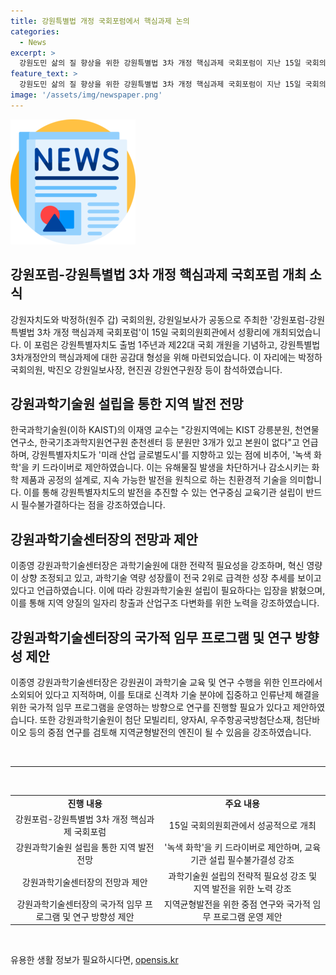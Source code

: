 ```yaml
---
title: 강원특별법 개정 국회포럼에서 핵심과제 논의
categories:
  - News
excerpt: >
  강원도민 삶의 질 향상을 위한 강원특별법 3차 개정 핵심과제 국회포럼이 지난 15일 국회의원회관에서 열렸다. 박정하 국회의원, 박진오 강원일보사장, 현진권 강원연구원장 등이 참석한 가운데 주제는 강원과학기술원 설립이었고, 이재영 GIST 교수와 이종영 강원과학기술센터장이 주제 발표를 진행했다. 이재영 교수는 강원특별자치도의 현황과 미래 비전에 대해 녹색 화학을 중심으로 연구중심 교육기관 설립을 제안했고, 이에 이종영 센터장은 강원도의 과학기술 역량과 혁신 전략을 강조했다. 두 전문가들은 강원과학기술원 설립이 국가 전략기술 육성과 지역 발전의 필수 요소라고 강조했다.
feature_text: >
  강원도민 삶의 질 향상을 위한 강원특별법 3차 개정 핵심과제 국회포럼이 지난 15일 국회의원회관에서 열렸다. 박정하 국회의원, 박진오 강원일보사장, 현진권 강원연구원장 등이 참석한 가운데 주제는 강원과학기술원 설립이었고, 이재영 GIST 교수와 이종영 강원과학기술센터장이 주제 발표를 진행했다. 이재영 교수는 강원특별자치도의 현황과 미래 비전에 대해 녹색 화학을 중심으로 연구중심 교육기관 설립을 제안했고, 이에 이종영 센터장은 강원도의 과학기술 역량과 혁신 전략을 강조했다. 두 전문가들은 강원과학기술원 설립이 국가 전략기술 육성과 지역 발전의 필수 요소라고 강조했다.
image: '/assets/img/newspaper.png'
---
```


<p><img src="/assets/img/newspaper.png" alt="kimp 속보" /></p>

<h2 data-ke-size="size26">강원포럼-강원특별법 3차 개정 핵심과제 국회포럼 개최 소식</h2>

<p data-ke-size="size16">강원자치도와 박정하(원주 갑) 국회의원, 강원일보사가 공동으로 주최한 '강원포럼-강원특별법 3차 개정 핵심과제 국회포럼'이 15일 국회의원회관에서 성황리에 개최되었습니다. 이 포럼은 강원특별자치도 출범 1주년과 제22대 국회 개원을 기념하고, 강원특별법 3차개정안의 핵심과제에 대한 공감대 형성을 위해 마련되었습니다. 이 자리에는 박정하 국회의원, 박진오 강원일보사장, 현진권 강원연구원장 등이 참석하였습니다.</p>

<h2 data-ke-size="size26">강원과학기술원 설립을 통한 지역 발전 전망</h2>

<p data-ke-size="size16">한국과학기술원(이하 KAIST)의 이재영 교수는 "강원지역에는 KIST 강릉분원, 천연물연구소, 한국기초과학지원연구원 춘천센터 등 분원만 3개가 있고 본원이 없다"고 언급하며, 강원특별자치도가 '미래 산업 글로벌도시'를 지향하고 있는 점에 비추어, '녹색 화학'을 키 드라이버로 제안하였습니다. 이는 유해물질 발생을 차단하거나 감소시키는 화학 제품과 공정의 설계로, 지속 가능한 발전을 원칙으로 하는 친환경적 기술을 의미합니다. 이를 통해 강원특별자치도의 발전을 추진할 수 있는 연구중심 교육기관 설립이 반드시 필수불가결하다는 점을 강조하였습니다.</p>

<h2 data-ke-size="size26">강원과학기술센터장의 전망과 제안</h2>

<p data-ke-size="size16">이종영 강원과학기술센터장은 과학기술원에 대한 전략적 필요성을 강조하며, 혁신 영량이 상향 조정되고 있고, 과학기술 역량 성장률이 전국 2위로 급격한 성장 추세를 보이고 있다고 언급하였습니다. 이에 따라 강원과학기술원 설립이 필요하다는 입장을 밝혔으며, 이를 통해 지역 양질의 일자리 창출과 산업구조 다변화를 위한 노력을 강조하였습니다.</p>

<h2 data-ke-size="size26">강원과학기술센터장의 국가적 임무 프로그램 및 연구 방향성 제안</h2>

<p data-ke-size="size16">이종영 강원과학기술센터장은 강원권이 과학기술 교육 및 연구 수행을 위한 인프라에서 소외되어 있다고 지적하며, 이를 토대로 신격차 기술 분야에 집중하고 인류난제 해결을 위한 국가적 임무 프로그램을 운영하는 방향으로 연구를 진행할 필요가 있다고 제안하였습니다. 또한 강원과학기술원이 첨단 모빌리티, 양자AI, 우주항공국방첨단소재, 첨단바이오 등의 중점 연구를 검토해 지역균형발전의 엔진이 될 수 있음을 강조하였습니다.</p>

<p data-ke-size="size16">&nbsp;</p>

<hr>

<p data-ke-size="size16">&nbsp;</p>

<table>
    <tr>
        <td style="text-align: center; height: 17px;"><b>진행 내용</b></td>
        <td style="text-align: center; height: 17px;"><b>주요 내용</b></td>
    </tr>
    <tr>
        <td style="text-align: center; height: 17px;">강원포럼-강원특별법 3차 개정 핵심과제 국회포럼</td>
        <td style="text-align: center; height: 17px;">15일 국회의원회관에서 성공적으로 개최</td>
    </tr>
    <tr>
        <td style="text-align: center; height: 17px;">강원과학기술원 설립을 통한 지역 발전 전망</td>
        <td style="text-align: center; height: 17px;">'녹색 화학'을 키 드라이버로 제안하며, 교육기관 설립 필수불가결성 강조</td>
    </tr>
    <tr>
        <td style="text-align: center; height: 17px;">강원과학기술센터장의 전망과 제안</td>
        <td style="text-align: center; height: 17px;">과학기술원 설립의 전략적 필요성 강조 및 지역 발전을 위한 노력 강조</td>
    </tr>
    <tr>
        <td style="text-align: center; height: 17px;">강원과학기술센터장의 국가적 임무 프로그램 및 연구 방향성 제안</td>
        <td style="text-align: center; height: 17px;">지역균형발전을 위한 중점 연구와 국가적 임무 프로그램 운영 제안</td>
    </tr>
</table>

<p data-ke-size="size16">&nbsp;</p>
유용한 생활 정보가 필요하시다면, <a href="https://opensis.kr" rel="dofollow">opensis.kr</a>


